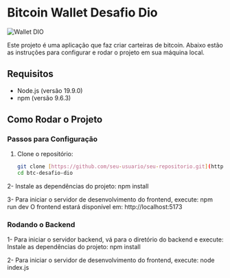 # Bitcoin Wallet Desafio Dio

![Wallet DIO](https://github.com/user-attachments/assets/fd64d34a-0ce7-4284-bd1f-760033d986bb)



Este projeto é uma aplicação que faz criar carteiras de bitcoin. Abaixo estão as instruções para configurar e rodar o projeto em sua máquina local.

## Requisitos

- Node.js (versão 19.9.0)
- npm (versão 9.6.3)

## Como Rodar o Projeto

### Passos para Configuração

1. Clone o repositório:

   ```bash
   git clone [https://github.com/seu-usuario/seu-repositorio.git](https://github.com/jonesrasta/btc-wallet-      dio-desafio.git)
   cd btc-desafio-dio

2- Instale as dependências do projeto:
   npm install

3- Para iniciar o servidor de desenvolvimento do frontend, execute:
   npm run dev 
   O frontend estará disponível em: http://localhost:5173

### Rodando o Backend
1- Para iniciar o servidor backend, vá para o diretório do backend e execute:
   Instale as dependências do projeto:
   npm install

2- Para iniciar o servidor de desenvolvimento do frontend, execute:
   node index.js

